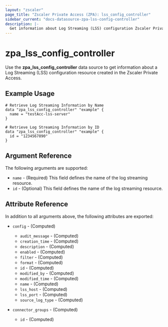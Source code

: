 ```yaml
---
layout: "zscaler"
page_title: "Zscaler Private Access (ZPA): lss_config_controller"
sidebar_current: "docs-datasource-zpa-lss-config-controller"
description: |-
  Get information about Log Streaming (LSS) configuration Zscaler Private Access cloud.
---
```


# zpa_lss_config_controller

Use the **zpa_lss_config_controller** data source to get information about a Log Streaming (LSS) configuration resource created in the Zscaler Private Access.

## Example Usage

```hcl
# Retrieve Log Streaming Information by Name
data "zpa_lss_config_controller" "example" {
  name = "testAcc-lss-server"
}
```

```hcl
# Retrieve Log Streaming Information by ID
data "zpa_lss_config_controller" "example" {
  id = "1234567890"
}
```

## Argument Reference

The following arguments are supported:

* `name` - (Required) This field defines the name of the log streaming resource.
* `id` - (Optional) This field defines the name of the log streaming resource.

## Attribute Reference

In addition to all arguments above, the following attributes are exported:

* `config` - (Computed)
  * `audit_message` - (Computed)
  * `creation_time` - (Computed)
  * `description` - (Computed)
  * `enabled` - (Computed)
  * `filter` - (Computed)
  * `format` - (Computed)
  * `id` - (Computed)
  * `modified_by` - (Computed)
  * `modified_time` - (Computed)
  * `name` - (Computed)
  * `lss_host` - (Computed)
  * `lss_port` - (Computed)
  * `source_log_type` - (Computed)

* `connector_groups` - (Computed)
  * `id` - (Computed)
